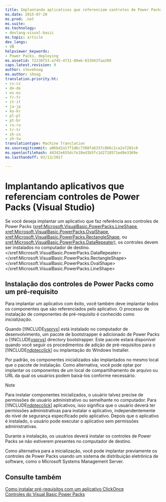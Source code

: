 ```yaml
---
title: Implantando aplicativos que referenciam controles de Power Packs (Visual Studio) | Documentos do Microsoft
ms.date: 2015-07-20
ms.prod: .net
ms.suite: 
ms.technology:
- devlang-visual-basic
ms.topic: article
dev_langs:
- VB
helpviewer_keywords:
- Power Packs, deploying
ms.assetid: f2230f53-a745-4731-89e6-033943faa209
caps.latest.revision: 9
author: stevehoag
ms.author: shoag
translation.priority.ht:
- cs-cz
- de-de
- es-es
- fr-fr
- it-it
- ja-jp
- ko-kr
- pl-pl
- pt-br
- ru-ru
- tr-tr
- zh-cn
- zh-tw
translationtype: Machine Translation
ms.sourcegitcommit: a06bd2a17f1d6c7308fa6337c866c1ca2e7281c0
ms.openlocfilehash: 4d342e655dcfe18ed3b5fc1d2710571ed8e3369e
ms.lasthandoff: 03/13/2017

---
```

# <a name="deploying-applications-that-reference-power-packs-controls-visual-studio"></a>Implantando aplicativos que referenciam controles de Power Packs (Visual Studio)
Se você deseja implantar um aplicativo que faz referência aos controles de Power Packs (<xref:Microsoft.VisualBasic.PowerPacks.LineShape>, <xref:Microsoft.VisualBasic.PowerPacks.OvalShape>, <xref:Microsoft.VisualBasic.PowerPacks.RectangleShape>, ou <xref:Microsoft.VisualBasic.PowerPacks.DataRepeater>), os controles devem ser instalados no computador de destino.</xref:Microsoft.VisualBasic.PowerPacks.DataRepeater> </xref:Microsoft.VisualBasic.PowerPacks.RectangleShape> </xref:Microsoft.VisualBasic.PowerPacks.OvalShape> </xref:Microsoft.VisualBasic.PowerPacks.LineShape>  
  
## <a name="installing-the-power-packs-controls-as-a-prerequisite"></a>Instalação dos controles de Power Packs como um pré-requisito  
 Para implantar um aplicativo com êxito, você também deve implantar todos os componentes que são referenciados pelo aplicativo. O processo de instalação de componentes de pré-requisito é conhecido como *inicialização*.  
  
 Quando [!INCLUDE[vsprvs](../../../csharp/includes/vsprvs_md.md)] está instalado no computador de desenvolvimento, um pacote de bootstrapper é adicionado de Power Packs o [!INCLUDE[vsprvs](../../../csharp/includes/vsprvs_md.md)] directory bootstrapper. Este pacote estará disponível quando você seguir os procedimentos de adição de pré-requisitos para o [!INCLUDE[ndptecclick](../../../visual-basic/developing-apps/printing/includes/ndptecclick_md.md)] ou implantação do Windows Installer.  
  
 Por padrão, os componentes inicializados são implantados no mesmo local que o pacote de instalação. Como alternativa, você pode optar por implantar os componentes de um local de compartilhamento de arquivo ou URL da qual os usuários podem baixá-los conforme necessário.  
  
> [!NOTE]
>  Para instalar componentes inicializados, o usuário talvez precise de permissões de usuário administrativo ou semelhante no computador. Para [!INCLUDE[ndptecclick](../../../visual-basic/developing-apps/printing/includes/ndptecclick_md.md)] aplicativos, isso significa que o usuário deverá ter permissões administrativas para instalar o aplicativo, independentemente do nível de segurança especificado pelo aplicativo. Depois que o aplicativo é instalado, o usuário pode executar o aplicativo sem permissões administrativas.  
  
 Durante a instalação, os usuários deverá instalar os controles de Power Packs se não estiverem presentes no computador de destino.  
  
 Como alternativa para a inicialização, você pode implantar previamente os controles de Power Packs usando um sistema de distribuição eletrônica de software, como o Microsoft Systems Management Server.  
  
## <a name="see-also"></a>Consulte também  
 [Como instalar pré-requisitos com um aplicativo ClickOnce](http://msdn.microsoft.com/library/e964fca5-fdfd-47cf-a1c9-7fb96b1c88b5)   
 [Controles do Visual Basic Power Packs](../../../visual-basic/developing-apps/windows-forms/power-packs-controls.md)
